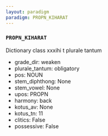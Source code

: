```yaml
---
layout: paradigm
paradigm: PROPN_KIHARAT
---
```

### ` PROPN_KIHARAT `

Dictionary class xxxihi t plurale tantum
* grade_dir: weaken
* plurale_tantum: obligatory
* pos: NOUN
* stem_diphthong: None
* stem_vowel: None
* upos: PROPN
* harmony: back
* kotus_av: None
* kotus_tn: 11
* clitics: False
* possessive: False
